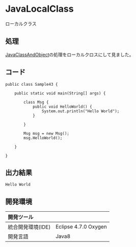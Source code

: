 # JavaLocalClass
ローカルクラス

## 処理
[JavaClassAndObject](https://github.com/xekid78/JavaClassAndObject)の処理をローカルクロスにして見ました。

## コード
```
public class Sample43 {

	public static void main(String[] args) {

		class Msg {
			public void HelloWorld() {
				System.out.println("Hello World");
			}

		}

		Msg msg = new Msg();
		msg.HelloWorld();

	}

}
```

## 出力結果  
```
Hello World
```
  
## 開発環境
| 開発ツール |  |
|:-|:-|
| 統合開発環境(IDE) | Eclipse 4.7.0 Oxygen |
| 開発言語 | Java8 |
